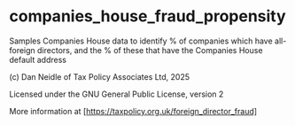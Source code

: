 # companies_house_fraud_propensity
Samples Companies House data to identify % of companies which have all-foreign directors, and the % of these that have the Companies House default address

(c) Dan Neidle of Tax Policy Associates Ltd, 2025

Licensed under the GNU General Public License, version 2

More information at [https://taxpolicy.org.uk/foreign_director_fraud]

